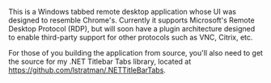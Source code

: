This is a Windows tabbed remote desktop application whose UI was designed to resemble Chrome's.  Currently it supports Microsoft's Remote Desktop Protocol (RDP), but will soon have a plugin architecture designed to enable third-party support for other protocols such as VNC, Citrix, etc.

For those of you building the application from source, you'll also need to get the source for my .NET Titlebar Tabs library, located at https://github.com/lstratman/.NETTitleBarTabs.